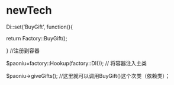 # newTech
Di::set(‘BuyGift’, function(){

  return Factory::BuyGift();

} //注册到容器

$paoniu=factory::Hookup(factory::DI()); // 将容器注入主类

$paoniu->giveGifts(); //这里就可以调用BuyGift()这个次类（依赖类）；

